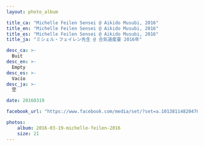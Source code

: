 ```yaml
---
layout: photo_album

title_ca: "Michelle Feilen Sensei @ Aikido Musubi, 2016"
title_en: "Michelle Feilen Sensei @ Aikido Musubi, 2016"
title_es: "Michelle Feilen Sensei @ Aikido Musubi, 2016"
title_ja: "ミシェル・フェイレン先生 @ 合気道産靈 2016年"

desc_ca: >-
  Buit
desc_en: >-
  Empty
desc_es: >-
  Vacío
desc_ja: >-
  空

date: 20160319

facebook_url: "https://www.facebook.com/media/set/?set=a.1013811482047055"

photos:
    album: 2016-03-19-michelle-feilen-2016
    size: 21
---
```

